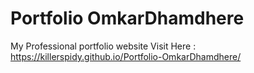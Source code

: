 # Portfolio OmkarDhamdhere
 My Professional portfolio website 
Visit Here : https://killerspidy.github.io/Portfolio-OmkarDhamdhere/
